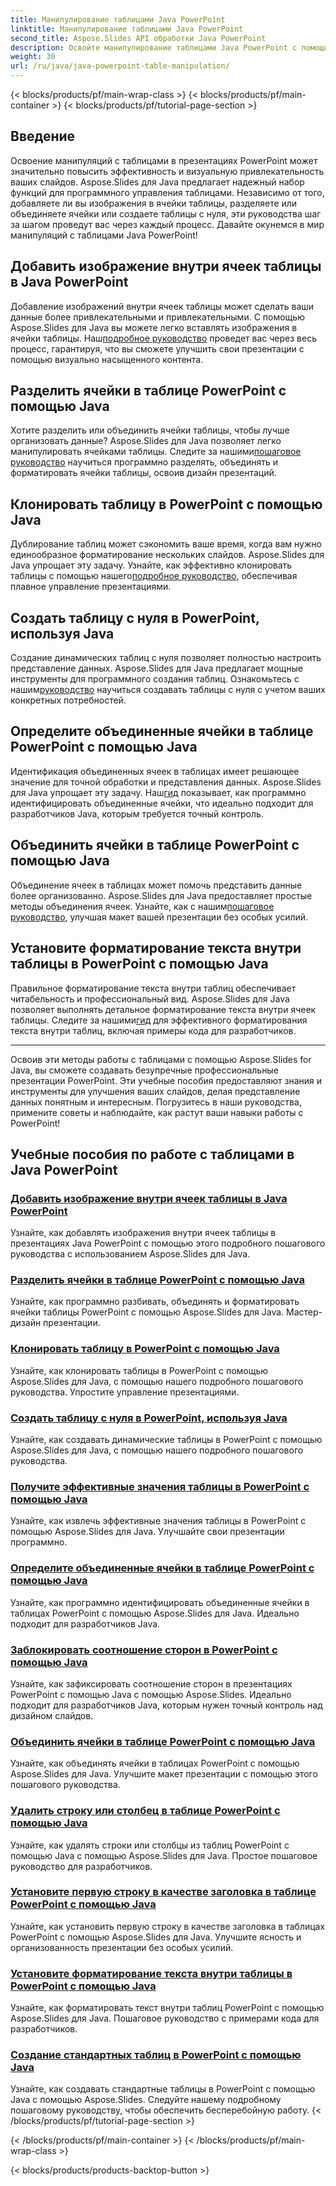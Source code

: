 ```yaml
---
title: Манипулирование таблицами Java PowerPoint
linktitle: Манипулирование таблицами Java PowerPoint
second_title: Aspose.Slides API обработки Java PowerPoint
description: Освойте манипулирование таблицами Java PowerPoint с помощью Aspose.Slides. Научитесь добавлять изображения, разбивать ячейки, создавать таблицы и выполнять другие действия с помощью наших подробных пошаговых руководств.
weight: 30
url: /ru/java/java-powerpoint-table-manipulation/
---
```


{< blocks/products/pf/main-wrap-class >}
{< blocks/products/pf/main-container >}
{< blocks/products/pf/tutorial-page-section >}

## Введение

Освоение манипуляций с таблицами в презентациях PowerPoint может значительно повысить эффективность и визуальную привлекательность ваших слайдов. Aspose.Slides для Java предлагает надежный набор функций для программного управления таблицами. Независимо от того, добавляете ли вы изображения в ячейки таблицы, разделяете или объединяете ячейки или создаете таблицы с нуля, эти руководства шаг за шагом проведут вас через каждый процесс. Давайте окунемся в мир манипуляций с таблицами Java PowerPoint!

## Добавить изображение внутри ячеек таблицы в Java PowerPoint
Добавление изображений внутри ячеек таблицы может сделать ваши данные более привлекательными и привлекательными. С помощью Aspose.Slides для Java вы можете легко вставлять изображения в ячейки таблицы. Наш[подробное руководство](./add-image-inside-table-cells-java-powerpoint/) проведет вас через весь процесс, гарантируя, что вы сможете улучшить свои презентации с помощью визуально насыщенного контента.

## Разделить ячейки в таблице PowerPoint с помощью Java
 Хотите разделить или объединить ячейки таблицы, чтобы лучше организовать данные? Aspose.Slides для Java позволяет легко манипулировать ячейками таблицы. Следите за нашими[пошаговое руководство](./split-cells-powerpoint-table-java/) научиться программно разделять, объединять и форматировать ячейки таблицы, освоив дизайн презентаций.

## Клонировать таблицу в PowerPoint с помощью Java
 Дублирование таблиц может сэкономить ваше время, когда вам нужно единообразное форматирование нескольких слайдов. Aspose.Slides для Java упрощает эту задачу. Узнайте, как эффективно клонировать таблицы с помощью нашего[подробное руководство](./clone-table-powerpoint-java/), обеспечивая плавное управление презентациями.

## Создать таблицу с нуля в PowerPoint, используя Java
Создание динамических таблиц с нуля позволяет полностью настроить представление данных. Aspose.Slides для Java предлагает мощные инструменты для программного создания таблиц. Ознакомьтесь с нашим[руководство](./create-table-from-scratch-powerpoint-java/) научиться создавать таблицы с нуля с учетом ваших конкретных потребностей.

## Определите объединенные ячейки в таблице PowerPoint с помощью Java
 Идентификация объединенных ячеек в таблицах имеет решающее значение для точной обработки и представления данных. Aspose.Slides для Java упрощает эту задачу. Наш[гид](./identify-merged-cells-powerpoint-table-java/) показывает, как программно идентифицировать объединенные ячейки, что идеально подходит для разработчиков Java, которым требуется точный контроль.

## Объединить ячейки в таблице PowerPoint с помощью Java
 Объединение ячеек в таблицах может помочь представить данные более организованно. Aspose.Slides для Java предоставляет простые методы объединения ячеек. Узнайте, как с нашим[пошаговое руководство](./merge-cells-powerpoint-table-java/), улучшая макет вашей презентации без особых усилий.

## Установите форматирование текста внутри таблицы в PowerPoint с помощью Java
Правильное форматирование текста внутри таблиц обеспечивает читабельность и профессиональный вид. Aspose.Slides для Java позволяет выполнять детальное форматирование текста внутри ячеек таблицы. Следите за нашими[гид](./set-text-formatting-inside-table-powerpoint-java/) для эффективного форматирования текста внутри таблиц, включая примеры кода для разработчиков.

---

Освоив эти методы работы с таблицами с помощью Aspose.Slides for Java, вы сможете создавать безупречные профессиональные презентации PowerPoint. Эти учебные пособия предоставляют знания и инструменты для улучшения ваших слайдов, делая представление данных понятным и интересным. Погрузитесь в наши руководства, примените советы и наблюдайте, как растут ваши навыки работы с PowerPoint!
## Учебные пособия по работе с таблицами в Java PowerPoint
### [Добавить изображение внутри ячеек таблицы в Java PowerPoint](./add-image-inside-table-cells-java-powerpoint/)
Узнайте, как добавлять изображения внутри ячеек таблицы в презентациях Java PowerPoint с помощью этого подробного пошагового руководства с использованием Aspose.Slides для Java.
### [Разделить ячейки в таблице PowerPoint с помощью Java](./split-cells-powerpoint-table-java/)
Узнайте, как программно разбивать, объединять и форматировать ячейки таблицы PowerPoint с помощью Aspose.Slides для Java. Мастер-дизайн презентации.
### [Клонировать таблицу в PowerPoint с помощью Java](./clone-table-powerpoint-java/)
Узнайте, как клонировать таблицы в PowerPoint с помощью Aspose.Slides для Java, с помощью нашего подробного пошагового руководства. Упростите управление презентациями.
### [Создать таблицу с нуля в PowerPoint, используя Java](./create-table-from-scratch-powerpoint-java/)
Узнайте, как создавать динамические таблицы в PowerPoint с помощью Aspose.Slides для Java, с помощью нашего подробного пошагового руководства.
### [Получите эффективные значения таблицы в PowerPoint с помощью Java](./get-effective-values-table-powerpoint-java/)
Узнайте, как извлечь эффективные значения таблицы в PowerPoint с помощью Aspose.Slides для Java. Улучшайте свои презентации программно.
### [Определите объединенные ячейки в таблице PowerPoint с помощью Java](./identify-merged-cells-powerpoint-table-java/)
Узнайте, как программно идентифицировать объединенные ячейки в таблицах PowerPoint с помощью Aspose.Slides для Java. Идеально подходит для разработчиков Java.
### [Заблокировать соотношение сторон в PowerPoint с помощью Java](./lock-aspect-ratio-powerpoint-java/)
Узнайте, как зафиксировать соотношение сторон в презентациях PowerPoint с помощью Java с помощью Aspose.Slides. Идеально подходит для разработчиков Java, которым нужен точный контроль над дизайном слайдов.
### [Объединить ячейки в таблице PowerPoint с помощью Java](./merge-cells-powerpoint-table-java/)
Узнайте, как объединять ячейки в таблицах PowerPoint с помощью Aspose.Slides для Java. Улучшите макет презентации с помощью этого пошагового руководства.
### [Удалить строку или столбец в таблице PowerPoint с помощью Java](./remove-row-column-powerpoint-table-java/)
Узнайте, как удалять строки или столбцы из таблиц PowerPoint с помощью Java с помощью Aspose.Slides для Java. Простое пошаговое руководство для разработчиков.
### [Установите первую строку в качестве заголовка в таблице PowerPoint с помощью Java](./set-first-row-header-powerpoint-table-java/)
Узнайте, как установить первую строку в качестве заголовка в таблицах PowerPoint с помощью Aspose.Slides для Java. Улучшите ясность и организованность презентации без особых усилий.
### [Установите форматирование текста внутри таблицы в PowerPoint с помощью Java](./set-text-formatting-inside-table-powerpoint-java/)
Узнайте, как форматировать текст внутри таблиц PowerPoint с помощью Aspose.Slides для Java. Пошаговое руководство с примерами кода для разработчиков.
### [Создание стандартных таблиц в PowerPoint с помощью Java](./create-standard-tables-powerpoint-java/)
Узнайте, как создавать стандартные таблицы в PowerPoint с помощью Java с помощью Aspose.Slides. Следуйте нашему подробному пошаговому руководству, чтобы обеспечить бесперебойную работу.
{< /blocks/products/pf/tutorial-page-section >}

{< /blocks/products/pf/main-container >}
{< /blocks/products/pf/main-wrap-class >}

{< blocks/products/products-backtop-button >}
